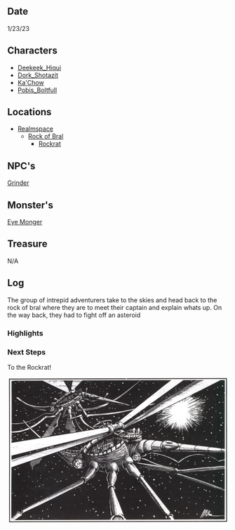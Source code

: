 ## Date
1/23/23

## Characters
- [Deekeek_Hiqui](../02_Player_Characters/Deekeek_Hiqui.md)
- [Dork_Shotazit](../02_Player_Characters/Dork_Shotazit.md)
- [Ka'Chow](../02_Player_Characters/Ka'Chow.md)
- [Pobis_Boltfull](../02_Player_Characters/Pobis_Boltfull.md)

## Locations
- [Realmspace](../03_The_Universe/Realmspace/Index.md)
	- [Rock of Bral](../03_The_Universe/Realmspace/The%20Rock%20of%20Bral/Index.md)
		- [Rockrat](../03_The_Universe/Realmspace/The%20Rock%20of%20Bral/Locations/Rockrat.md)

## NPC's
[Grinder](../01_NPCiary/The%20Rock%20of%20Bral/Grinder.md)

## Monster's 
[Eye Monger](../00_Beastiary/Minor/Eye%20Monger.md)

## Treasure
N/A

## Log
The group of intrepid adventurers take to the skies and head back to the rock of bral where they are to meet their captain and explain whats up. On the way back, they had to fight off an asteroid

### Highlights

### Next Steps
To the Rockrat!

![l3](attachments/l3.png)